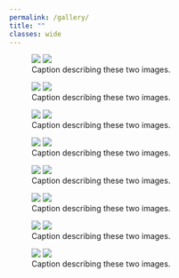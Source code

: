 ```yaml
---
permalink: /gallery/
title: ""
classes: wide
---
```

<figure class="half">
    <a href="/assets/images/gallery/1.jpg"><img src="/assets/images/gallery/1.jpg"></a>
    <a href="/assets/images/gallery/2.jpg"><img src="/assets/images/gallery/2.jpg"></a>
    <figcaption>Caption describing these two images.</figcaption>
</figure>
<figure class="half">
    <a href="/assets/images/gallery/3.jpg"><img src="/assets/images/gallery/3.jpg"></a>
    <a href="/assets/images/gallery/4.jpg"><img src="/assets/images/gallery/4.jpg"></a>
    <figcaption>Caption describing these two images.</figcaption>
</figure>
<figure class="half">
    <a href="/assets/images/gallery/5.jpg"><img src="/assets/images/gallery/5.jpg"></a>
    <a href="/assets/images/gallery/6.png"><img src="/assets/images/gallery/6.png"></a>
    <figcaption>Caption describing these two images.</figcaption>
</figure>
<figure class="half">
    <a href="/assets/images/gallery/7.jpg"><img src="/assets/images/gallery/7.jpg"></a>
    <a href="/assets/images/gallery/8.jpg"><img src="/assets/images/gallery/8.jpg"></a>
    <figcaption>Caption describing these two images.</figcaption>
</figure>
<figure class="half">
    <a href="/assets/images/gallery/9.jpg"><img src="/assets/images/gallery/9.jpg"></a>
    <a href="/assets/images/gallery/10.jpg"><img src="/assets/images/gallery/10.jpg"></a>
    <figcaption>Caption describing these two images.</figcaption>
</figure>
<figure class="half">
    <a href="/assets/images/gallery/11.png"><img src="/assets/images/gallery/11.png"></a>
    <a href="/assets/images/gallery/12.png"><img src="/assets/images/gallery/12.png"></a>
    <figcaption>Caption describing these two images.</figcaption>
</figure>
<figure class="half">
    <a href="/assets/images/gallery/13.jpg"><img src="/assets/images/gallery/13.jpg"></a>
    <a href="/assets/images/gallery/14.jpeg"><img src="/assets/images/gallery/14.jpeg"></a>
    <figcaption>Caption describing these two images.</figcaption>
</figure>
<figure class="half">
    <a href="/assets/images/gallery/15.jpg"><img src="/assets/images/gallery/15.jpg"></a>
    <a href="/assets/images/gallery/16.png"><img src="/assets/images/gallery/16.png"></a>
    <figcaption>Caption describing these two images.</figcaption>
</figure>
